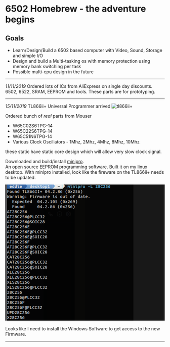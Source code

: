# 6502 Homebrew - the adventure begins

## Goals
* Learn/Design/Build a 6502 based computer with Video, Sound, Storage and simple I/O
* Design and build a Multi-tasking os with memory protection using memory bank switching per task
* Possible multi-cpu design in the future

---
*11/11/2019* Ordered lots of ICs from AliExpress on single day discounts.  6502, 6522, SRAM, EEPROM and tools.  These parts are for prototyping.

---
*15/11/2019* TL866ii+ Universal Programmer arrived
![tl866ii+](tl866iiPlus_0.png)

Ordered bunch of *real* parts from Mouser
* W65C02S6TPG-14
* W65C22S6TPG-14
* W65C51N6TPG-14
* Various Clock Oscillators - 1Mhz, 2Mhz, 4Mhz, 8Mhz, 10Mhz

these static have static core design which will allow very slow clock signal.

Downloaded and build/install [minipro](https://gitlab.com/DavidGriffith/minipro/).   
An open source EEPROM programming software.  Built it on my linux desktop.  With minipro installed, look like the fireware on the TL866ii+ needs to be updated.

![](tl866iiPlus_1.png)

Looks like I need to install the Windows Software to get access to the new Firmware.

---
